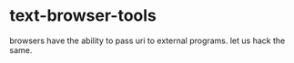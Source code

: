 # text-browser-tools
browsers have the ability to pass uri to external programs. let us hack the same.
